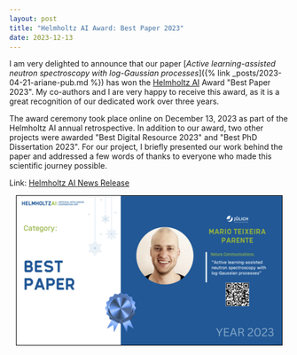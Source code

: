 ```yaml
---
layout: post
title: "Helmholtz AI Award: Best Paper 2023"
date: 2023-12-13
---
```


I am very delighted to announce that our paper [*Active learning-assisted neutron spectroscopy with log-Gaussian processes*]({% link _posts/2023-04-21-ariane-pub.md %}) has won the [Helmholtz AI](https://www.helmholtz.ai) Award "Best Paper 2023".
My co-authors and I are very happy to receive this award, as it is a great recognition of our dedicated work over three years.

The award ceremony took place online on December 13, 2023 as part of the Helmholtz AI annual retrospective.
In addition to our award, two other projects were awarded "Best Digital Resource 2023" and "Best PhD Dissertation 2023".
For our project, I briefly presented our work behind the paper and addressed a few words of thanks to everyone who made this scientific journey possible.

Link: [Helmholtz AI News Release](https://www.helmholtz.ai/themenmenue/news-events/news/news/article/31648/index.html)

<center><img src="/assets/images/hai-award-2023.png" style="border: 1px solid black;" /></center>

